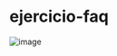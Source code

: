 # ejercicio-faq

![image](https://github.com/nxcxdev/ejercicio-faq/assets/128323663/3f086cd5-6261-4091-8aa7-c546f06dfe49)

